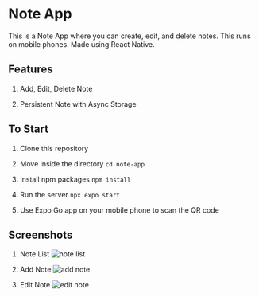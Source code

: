 # Note App

This is a Note App where you can create, edit, and delete notes. This runs on mobile phones. Made using React Native.

## Features

1. Add, Edit, Delete Note

2. Persistent Note with Async Storage

## To Start

1. Clone this repository

2. Move inside the directory
   `cd note-app`

3. Install npm packages
   `npm install`

4. Run the server
   `npx expo start`

5. Use Expo Go app on your mobile phone to scan the QR code

## Screenshots

1. Note List
![note list](https://github.com/shirousaberx/note-app/assets/71808405/07633198-a885-443e-9200-1a3a5f06af4c)

2. Add Note
![add note](https://github.com/shirousaberx/note-app/assets/71808405/6bf64dc5-d9aa-418d-bb1b-0c0934dcc2c9)

3. Edit Note
![edit note](https://github.com/shirousaberx/note-app/assets/71808405/2f0c6403-73d9-4dfd-8d5c-bd59c83379a7)
